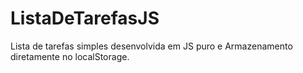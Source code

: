 # ListaDeTarefasJS
Lista de tarefas simples desenvolvida em JS puro e Armazenamento diretamente no localStorage.

